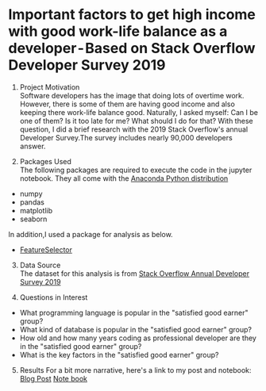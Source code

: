 # Important factors to get high income with good work-life balance as a developer - Based on Stack Overflow Developer Survey 2019

1. Project Motivation  
Software developers has the image that doing lots of overtime work.  
However, there is some of them are having good income and also keeping there work-life balance good. Naturally, I asked myself: Can I be one of them? Is it too late for me? What should I do for that? With these question, I did a brief research with the 2019 Stack Overflow's annual Developer Survey.The survey includes nearly 90,000 developers answer.   

2. Packages Used    
The following packages are required to execute the code in the jupyter notebook. They all come with the [Anaconda Python distribution](https://www.anaconda.com/distribution/)
+ numpy
+ pandas
+ matplotlib
+ seaborn  

In addition,I used a package for analysis as below.  
+ [FeatureSelector](https://github.com/WillKoehrsen/feature-selector)
    
3. Data Source  
The dataset for this analysis is from [Stack Overflow Annual Developer Survey 2019](https://insights.stackoverflow.com/survey/2019)  

4. Questions in Interest  
+ What programming language is popular in the "satisfied good earner" group?  
+ What kind of database is popular in the "satisfied good earner" group?  
+ How old and how many years coding as professional developer are they in the "satisfied good earner" group?  
+ What is the key factors in the "satisfied good earner" group?  

5. Results
For a bit more narrative, here's a link to my post and notebook:
[Blog Post](https://medium.com/@liangmhua/what-is-important-to-earn-money-with-good-work-life-balance-as-a-software-developer-eca04d9dd71e)
[Note book](https://github.com/Data-Semi/Data-Science/blob/master/TimePaidRanking.ipynb)

